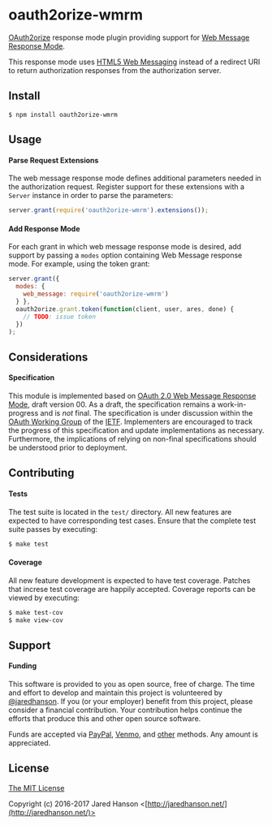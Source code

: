 # oauth2orize-wmrm

[OAuth2orize](https://github.com/jaredhanson/oauth2orize) response mode plugin
providing support for [Web Message Response Mode](https://tools.ietf.org/html/draft-sakimura-oauth-wmrm-00).

This response mode uses [HTML5 Web Messaging](https://www.w3.org/TR/webmessaging/)
instead of a redirect URI to return authorization responses from the
authorization server.

## Install

    $ npm install oauth2orize-wmrm

## Usage

#### Parse Request Extensions

The web message response mode defines additional parameters needed in the
authorization request.  Register support for these extensions with a `Server`
instance in order to parse the parameters:

```js
server.grant(require('oauth2orize-wmrm').extensions());
```

#### Add Response Mode

For each grant in which web message response mode is desired, add support by
passing a `modes` option containing Web Message response mode.  For example,
using the token grant:

```js
server.grant({ 
  modes: {
    web_message: require('oauth2orize-wmrm')
  } }, 
  oauth2orize.grant.token(function(client, user, ares, done) {
    // TODO: issue token
  })
);
```

## Considerations

#### Specification

This module is implemented based on [OAuth 2.0 Web Message Response Mode](https://tools.ietf.org/html/draft-sakimura-oauth-wmrm-00),
draft version 00.  As a draft, the specification remains a work-in-progress and
is *not* final.  The specification is under discussion within the [OAuth Working Group](https://datatracker.ietf.org/wg/oauth/about/)
of the [IETF](https://www.ietf.org/).  Implementers are encouraged to track the
progress of this specification and update implementations as necessary.
Furthermore, the implications of relying on non-final specifications should be
understood prior to deployment.

## Contributing

#### Tests

The test suite is located in the `test/` directory.  All new features are
expected to have corresponding test cases.  Ensure that the complete test suite
passes by executing:

```bash
$ make test
```

#### Coverage

All new feature development is expected to have test coverage.  Patches that
increse test coverage are happily accepted.  Coverage reports can be viewed by
executing:

```bash
$ make test-cov
$ make view-cov
```

## Support

#### Funding

This software is provided to you as open source, free of charge.  The time and
effort to develop and maintain this project is volunteered by [@jaredhanson](https://github.com/jaredhanson).
If you (or your employer) benefit from this project, please consider a financial
contribution.  Your contribution helps continue the efforts that produce this
and other open source software.

Funds are accepted via [PayPal](https://paypal.me/jaredhanson), [Venmo](https://venmo.com/jaredhanson),
and [other](http://jaredhanson.net/pay) methods.  Any amount is appreciated.

## License

[The MIT License](http://opensource.org/licenses/MIT)

Copyright (c) 2016-2017 Jared Hanson <[http://jaredhanson.net/](http://jaredhanson.net/)>

